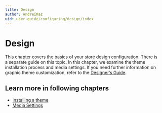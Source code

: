 ```yaml
---
title: Design
author: AndreiMaz
uid: user-guide/configuring/design/index
---
```


# Design

This chapter covers the basics of your store design configuration. There is a separate guide on this topic. In this chapter, we examine the theme installation process and media settings. If you need further information on graphic theme customization, refer to the [Designer’s Guide](xref:developer/design/index).

## Learn more in following chapters

- [Installing a theme](xref:user-guide/configuring/design/installing-theme)
- [Media Settings](xref:user-guide/configuring/design/media-settings)
